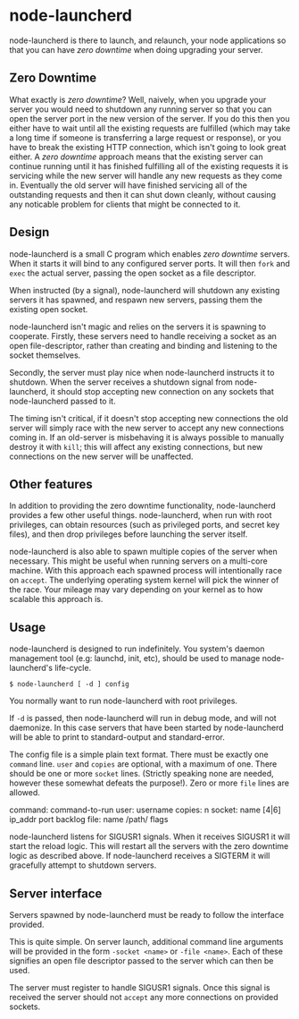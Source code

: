 # node-launcherd

node-launcherd is there to launch, and relaunch, your node applications so that you can have *zero downtime* when doing upgrading your server.

## Zero Downtime

What exactly is *zero downtime*? Well, naively, when you upgrade your server you would need to shutdown any running server so that you can open the server port in the new version of the server. If you do this then you either have to wait until all the existing requests are fulfilled (which may take a long time if someone is transferring a large request or response), or you have to break the existing HTTP connection, which isn't going to look great either. A *zero downtime* approach means that the existing server can continue running until it has finished fulfilling all of the existing requests it is servicing while the new server will handle any new requests as they come in. Eventually the old server will have finished servicing all of the outstanding requests and then it can shut down cleanly, without causing any noticable problem for clients that might be connected to it.

## Design

node-launcherd is a small C program which enables *zero downtime* servers. When it starts it will bind to any configured server ports. It will then `fork` and `exec` the actual server, passing the open socket as a file descriptor.

When instructed (by a signal), node-launcherd will shutdown any existing servers it has spawned, and respawn new servers, passing them the existing open socket.

node-launcherd isn't magic and relies on the servers it is spawning to cooperate. Firstly, these servers need to handle receiving a socket as an open file-descriptor, rather than creating and binding and listening to the socket themselves.

Secondly, the server must play nice when node-launcherd instructs it to shutdown. When the server receives a shutdown signal from node-launcherd, it should stop accepting new connection on any sockets that node-launcherd passed to it.

The timing isn't critical, if it doesn't stop accepting new connections the old server will simply race with the new server to accept any new connections coming in. If an old-server is misbehaving it is always possible to manually destroy it with `kill`; this will affect any existing connections, but new connections on the new server will be unaffected.

## Other features

In addition to providing the zero downtime functionality, node-launcherd provides a few other useful things. node-launcherd, when run with root privileges, can obtain resources (such as privileged ports, and secret key files), and then drop privileges before launching the server itself.

node-launcherd is also able to spawn multiple copies of the server when necessary. This might be useful when running servers on a multi-core machine. With this approach each spawned process will intentionally race on `accept`. The underlying operating system kernel will pick the winner of the race. Your mileage may vary depending on your kernel as to how scalable this approach is.

## Usage

node-launcherd is designed to run indefinitely. You system's daemon management tool (e.g: launchd, init, etc), should be used to manage node-launcherd's life-cycle.

    $ node-launcherd [ -d ] config

You normally want to run node-launcherd with root privileges.

If `-d` is passed, then node-launcherd will run in debug mode, and will not daemonize. In this case servers that have been started by
node-launcherd will be able to print to standard-output and standard-error.

The config file is a simple plain text format. There must be exactly one `command` line. `user` and `copies` are optional, with a maximum of one. There should be one or more `socket` lines. (Strictly speaking none are needed, however these somewhat defeats the purpose!). Zero or more `file` lines are allowed.

command: command-to-run
user: username
copies: n
socket: name [4|6] ip_addr port backlog
file: name /path/ flags

node-launcherd listens for SIGUSR1 signals. When it receives SIGUSR1 it will start the reload logic. This will restart all the servers with the zero downtime logic as described above. If node-launcherd receives
a SIGTERM it will gracefully attempt to shutdown servers.

## Server interface

Servers spawned by node-launcherd must be ready to follow the interface provided.

This is quite simple. On server launch, additional command line arguments will be provided in the form `-socket <name>` or `-file <name>`. Each of these signifies an open file descriptor passed to the server which can then be used.

The server must register to handle SIGUSR1 signals. Once this signal is received the server should not `accept` any more connections on provided sockets.
